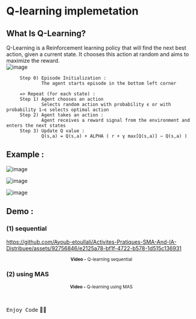 # Q-learning implemetation 

## What Is Q-Learning?
Q-Learning is a Reinforcement learning policy that will find the next best action, given a current state. It chooses this action at random and aims to maximize the reward. <br>
![image](https://github.com/Ayoub-etoullali/Activites-Pratiques-SMA-And-IA-Distribuee/assets/92756846/ddda2d6f-922a-4ef5-bd6f-d911068ab964)

```
     Step 0) Episode Initialization : 
             The agent starts episode in the bottom left corner

     => Repeat (for each state) :
     Step 1) Agent chooses an action
             Selects random action with probability ϵ or with probability 1−ϵ selects optimal action
     Step 2) Agent takes an action :
             Agent receives a reward signal from the environment and enters the next states
     Step 3) Update Q value :
             Q(s,a) = Q(s,a) + ALPHA ( r + γ max[Q(s,a)] − Q(s,a) )
```
## Example :
![image](https://github.com/Ayoub-etoullali/Activites-Pratiques-SMA-And-IA-Distribuee/assets/92756846/29825fe0-3627-4d18-aa18-2392e722d781)

![image](https://github.com/Ayoub-etoullali/Activites-Pratiques-SMA-And-IA-Distribuee/assets/92756846/65ade517-484d-4a6c-a85e-f45d60cd2a24)

![image](https://github.com/Ayoub-etoullali/Activites-Pratiques-SMA-And-IA-Distribuee/assets/92756846/fe6d60a5-d216-4a16-b386-ca34c409e051)

## Demo :
### (1) sequential
https://github.com/Ayoub-etoullali/Activites-Pratiques-SMA-And-IA-Distribuee/assets/92756846/e2125a78-bf1f-4722-b578-1d515c136931

<div align="center">
       <p>
       <sup>  <strong>Video -</strong> Q-learning sequential</sup>
       </p>
</div>

### (2) using MAS

<div align="center">
       <p>
       <sup>  <strong>Video -</strong> Q-learning using MAS</sup>
       </p>
</div>

<br>

<kbd>Enjoy Code</kbd> 👨‍💻
